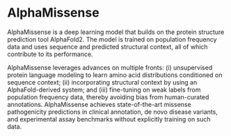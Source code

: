# AlphaMissense

AlphaMissense is a deep learning model that builds on the protein structure prediction tool AlphaFold2. The model is trained on population frequency data and uses sequence and predicted structural context, all of which contribute to its performance.

AlphaMissense leverages advances on multiple fronts: (i) unsupervised protein language modeling to learn amino acid distributions conditioned on sequence context; (ii) incorporating structural context by using an AlphaFold-derived system; and (iii) fine-tuning on weak labels from population frequency data, thereby avoiding bias from human-curated annotations. AlphaMissense achieves state-of-the-art missense pathogenicity predictions in clinical annotation, de novo disease variants, and experimental assay benchmarks without explicitly training on such data.